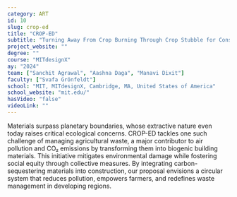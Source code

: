 ```yaml
---
category: ART
id: 10
slug: crop-ed
title: "CROP-ED"
subtitle: "Turning Away From Crop Burning Through Crop Stubble for Construction."
project_website: ""
degree: ""
course: "MITdesignX"
ay: "2024"
team: ["Sanchit Agrawal", "Aashna Daga", "Manavi Dixit"]
faculty: ["Svafa Grönfeldt"]
school: "MIT, MITdesignX, Cambridge, MA, United States of America"
school_website: "mit.edu/"
hasVideo: "false"
videoLink: ""
---
```


Materials surpass planetary boundaries, whose extractive nature even today raises critical ecological concerns. CROP-ED tackles one such challenge of managing agricultural waste, a major contributor to air pollution and CO₂ emissions by transforming them into biogenic building materials. This initiative mitigates environmental damage while fostering social equity through collective measures. By integrating carbon-sequestering materials into construction, our proposal envisions a circular system that reduces pollution, empowers farmers, and redefines waste management in developing regions.

